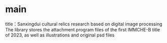 # main
title：Sanxingdui cultural relics research based on digital image processing
The library stores the attachment program files of the first IMMCHE-B title of 2023, as well as illustrations and original psd files
